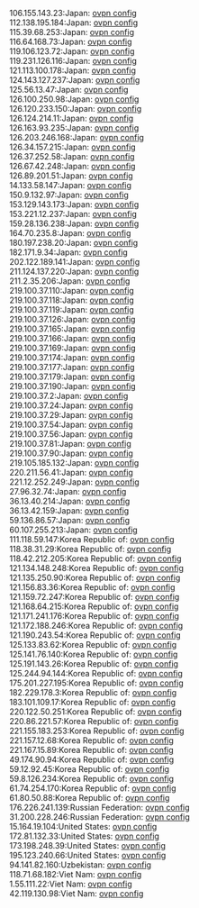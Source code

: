 106.155.143.23:Japan: [ovpn config](vpn/106_155_143_23.ovpn)  
112.138.195.184:Japan: [ovpn config](vpn/112_138_195_184.ovpn)  
115.39.68.253:Japan: [ovpn config](vpn/115_39_68_253.ovpn)  
116.64.168.73:Japan: [ovpn config](vpn/116_64_168_73.ovpn)  
119.106.123.72:Japan: [ovpn config](vpn/119_106_123_72.ovpn)  
119.231.126.116:Japan: [ovpn config](vpn/119_231_126_116.ovpn)  
121.113.100.178:Japan: [ovpn config](vpn/121_113_100_178.ovpn)  
124.143.127.237:Japan: [ovpn config](vpn/124_143_127_237.ovpn)  
125.56.13.47:Japan: [ovpn config](vpn/125_56_13_47.ovpn)  
126.100.250.98:Japan: [ovpn config](vpn/126_100_250_98.ovpn)  
126.120.233.150:Japan: [ovpn config](vpn/126_120_233_150.ovpn)  
126.124.214.11:Japan: [ovpn config](vpn/126_124_214_11.ovpn)  
126.163.93.235:Japan: [ovpn config](vpn/126_163_93_235.ovpn)  
126.203.246.168:Japan: [ovpn config](vpn/126_203_246_168.ovpn)  
126.34.157.215:Japan: [ovpn config](vpn/126_34_157_215.ovpn)  
126.37.252.58:Japan: [ovpn config](vpn/126_37_252_58.ovpn)  
126.67.42.248:Japan: [ovpn config](vpn/126_67_42_248.ovpn)  
126.89.201.51:Japan: [ovpn config](vpn/126_89_201_51.ovpn)  
14.133.58.147:Japan: [ovpn config](vpn/14_133_58_147.ovpn)  
150.9.132.97:Japan: [ovpn config](vpn/150_9_132_97.ovpn)  
153.129.143.173:Japan: [ovpn config](vpn/153_129_143_173.ovpn)  
153.221.12.237:Japan: [ovpn config](vpn/153_221_12_237.ovpn)  
159.28.136.238:Japan: [ovpn config](vpn/159_28_136_238.ovpn)  
164.70.235.8:Japan: [ovpn config](vpn/164_70_235_8.ovpn)  
180.197.238.20:Japan: [ovpn config](vpn/180_197_238_20.ovpn)  
182.171.9.34:Japan: [ovpn config](vpn/182_171_9_34.ovpn)  
202.122.189.141:Japan: [ovpn config](vpn/202_122_189_141.ovpn)  
211.124.137.220:Japan: [ovpn config](vpn/211_124_137_220.ovpn)  
211.2.35.206:Japan: [ovpn config](vpn/211_2_35_206.ovpn)  
219.100.37.110:Japan: [ovpn config](vpn/219_100_37_110.ovpn)  
219.100.37.118:Japan: [ovpn config](vpn/219_100_37_118.ovpn)  
219.100.37.119:Japan: [ovpn config](vpn/219_100_37_119.ovpn)  
219.100.37.126:Japan: [ovpn config](vpn/219_100_37_126.ovpn)  
219.100.37.165:Japan: [ovpn config](vpn/219_100_37_165.ovpn)  
219.100.37.166:Japan: [ovpn config](vpn/219_100_37_166.ovpn)  
219.100.37.169:Japan: [ovpn config](vpn/219_100_37_169.ovpn)  
219.100.37.174:Japan: [ovpn config](vpn/219_100_37_174.ovpn)  
219.100.37.177:Japan: [ovpn config](vpn/219_100_37_177.ovpn)  
219.100.37.179:Japan: [ovpn config](vpn/219_100_37_179.ovpn)  
219.100.37.190:Japan: [ovpn config](vpn/219_100_37_190.ovpn)  
219.100.37.2:Japan: [ovpn config](vpn/219_100_37_2.ovpn)  
219.100.37.24:Japan: [ovpn config](vpn/219_100_37_24.ovpn)  
219.100.37.29:Japan: [ovpn config](vpn/219_100_37_29.ovpn)  
219.100.37.54:Japan: [ovpn config](vpn/219_100_37_54.ovpn)  
219.100.37.56:Japan: [ovpn config](vpn/219_100_37_56.ovpn)  
219.100.37.81:Japan: [ovpn config](vpn/219_100_37_81.ovpn)  
219.100.37.90:Japan: [ovpn config](vpn/219_100_37_90.ovpn)  
219.105.185.132:Japan: [ovpn config](vpn/219_105_185_132.ovpn)  
220.211.56.41:Japan: [ovpn config](vpn/220_211_56_41.ovpn)  
221.12.252.249:Japan: [ovpn config](vpn/221_12_252_249.ovpn)  
27.96.32.74:Japan: [ovpn config](vpn/27_96_32_74.ovpn)  
36.13.40.214:Japan: [ovpn config](vpn/36_13_40_214.ovpn)  
36.13.42.159:Japan: [ovpn config](vpn/36_13_42_159.ovpn)  
59.136.86.57:Japan: [ovpn config](vpn/59_136_86_57.ovpn)  
60.107.255.213:Japan: [ovpn config](vpn/60_107_255_213.ovpn)  
111.118.59.147:Korea Republic of: [ovpn config](vpn/111_118_59_147.ovpn)  
118.38.31.29:Korea Republic of: [ovpn config](vpn/118_38_31_29.ovpn)  
118.42.212.205:Korea Republic of: [ovpn config](vpn/118_42_212_205.ovpn)  
121.134.148.248:Korea Republic of: [ovpn config](vpn/121_134_148_248.ovpn)  
121.135.250.90:Korea Republic of: [ovpn config](vpn/121_135_250_90.ovpn)  
121.156.83.36:Korea Republic of: [ovpn config](vpn/121_156_83_36.ovpn)  
121.159.72.247:Korea Republic of: [ovpn config](vpn/121_159_72_247.ovpn)  
121.168.64.215:Korea Republic of: [ovpn config](vpn/121_168_64_215.ovpn)  
121.171.241.176:Korea Republic of: [ovpn config](vpn/121_171_241_176.ovpn)  
121.172.188.246:Korea Republic of: [ovpn config](vpn/121_172_188_246.ovpn)  
121.190.243.54:Korea Republic of: [ovpn config](vpn/121_190_243_54.ovpn)  
125.133.83.62:Korea Republic of: [ovpn config](vpn/125_133_83_62.ovpn)  
125.141.76.140:Korea Republic of: [ovpn config](vpn/125_141_76_140.ovpn)  
125.191.143.26:Korea Republic of: [ovpn config](vpn/125_191_143_26.ovpn)  
125.244.94.144:Korea Republic of: [ovpn config](vpn/125_244_94_144.ovpn)  
175.201.227.195:Korea Republic of: [ovpn config](vpn/175_201_227_195.ovpn)  
182.229.178.3:Korea Republic of: [ovpn config](vpn/182_229_178_3.ovpn)  
183.101.109.17:Korea Republic of: [ovpn config](vpn/183_101_109_17.ovpn)  
220.122.50.251:Korea Republic of: [ovpn config](vpn/220_122_50_251.ovpn)  
220.86.221.57:Korea Republic of: [ovpn config](vpn/220_86_221_57.ovpn)  
221.155.183.253:Korea Republic of: [ovpn config](vpn/221_155_183_253.ovpn)  
221.157.12.68:Korea Republic of: [ovpn config](vpn/221_157_12_68.ovpn)  
221.167.15.89:Korea Republic of: [ovpn config](vpn/221_167_15_89.ovpn)  
49.174.90.94:Korea Republic of: [ovpn config](vpn/49_174_90_94.ovpn)  
59.12.92.45:Korea Republic of: [ovpn config](vpn/59_12_92_45.ovpn)  
59.8.126.234:Korea Republic of: [ovpn config](vpn/59_8_126_234.ovpn)  
61.74.254.170:Korea Republic of: [ovpn config](vpn/61_74_254_170.ovpn)  
61.80.50.88:Korea Republic of: [ovpn config](vpn/61_80_50_88.ovpn)  
176.226.241.139:Russian Federation: [ovpn config](vpn/176_226_241_139.ovpn)  
31.200.228.246:Russian Federation: [ovpn config](vpn/31_200_228_246.ovpn)  
15.164.19.104:United States: [ovpn config](vpn/15_164_19_104.ovpn)  
172.81.132.33:United States: [ovpn config](vpn/172_81_132_33.ovpn)  
173.198.248.39:United States: [ovpn config](vpn/173_198_248_39.ovpn)  
195.123.240.66:United States: [ovpn config](vpn/195_123_240_66.ovpn)  
94.141.82.160:Uzbekistan: [ovpn config](vpn/94_141_82_160.ovpn)  
118.71.68.182:Viet Nam: [ovpn config](vpn/118_71_68_182.ovpn)  
1.55.111.22:Viet Nam: [ovpn config](vpn/1_55_111_22.ovpn)  
42.119.130.98:Viet Nam: [ovpn config](vpn/42_119_130_98.ovpn)  
